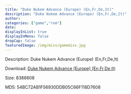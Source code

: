 ```yaml
---
title: "Duke Nukem Advance (Europe) (En,Fr,De,It)"
description: "Duke Nukem Advance (Europe) (En,Fr,De,It)"
author: 
categories: ["game","rom"]
date: 
displayInList: true
displayInMenu: false
dropCap: false
featuredImage: /img/miss/gamemiss.jpg
---
```


Description: Duke Nukem Advance (Europe) (En,Fr,De,It)

Download: <a style="text-decoration:underline;" href="https://mega.nz/#!eKZmlSZJ!XAoD7FrsYT2PSV7qniqhe-TFvF7dtS6QKonGQ6UT6y0" target = "_blank" rel = "nofollow" > Duke Nukem Advance (Europe) (En,Fr,De,It)</a>

Size: 8388608

MD5: 54BC72AB1F56930DDB05C66F118D7608

